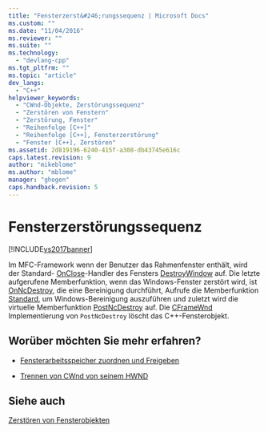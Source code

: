 ```yaml
---
title: "Fensterzerst&#246;rungssequenz | Microsoft Docs"
ms.custom: ""
ms.date: "11/04/2016"
ms.reviewer: ""
ms.suite: ""
ms.technology: 
  - "devlang-cpp"
ms.tgt_pltfrm: ""
ms.topic: "article"
dev_langs: 
  - "C++"
helpviewer_keywords: 
  - "CWnd-Objekte, Zerstörungssequenz"
  - "Zerstören von Fenstern"
  - "Zerstörung, Fenster"
  - "Reihenfolge [C++]"
  - "Reihenfolge [C++], Fensterzerstörung"
  - "Fenster [C++], Zerstören"
ms.assetid: 2d819196-6240-415f-a308-db43745e616c
caps.latest.revision: 9
author: "mikeblome"
ms.author: "mblome"
manager: "ghogen"
caps.handback.revision: 5
---
```

# Fensterzerst&#246;rungssequenz
[!INCLUDE[vs2017banner](../assembler/inline/includes/vs2017banner.md)]

Im MFC\-Framework wenn der Benutzer das Rahmenfenster enthält, wird der Standard\- [OnClose](../Topic/CWnd::OnClose.md)\-Handler des Fensters [DestroyWindow](../Topic/CWnd::DestroyWindow.md) auf.  Die letzte aufgerufene Memberfunktion, wenn das Windows\-Fenster zerstört wird, ist [OnNcDestroy](../Topic/CWnd::OnNcDestroy.md), die eine Bereinigung durchführt, Aufrufe die Memberfunktion [Standard](../Topic/CWnd::Default.md), um Windows\-Bereinigung auszuführen und zuletzt wird die virtuelle Memberfunktion [PostNcDestroy](../Topic/CWnd::PostNcDestroy.md) auf.  Die [CFrameWnd](../mfc/reference/cframewnd-class.md) Implementierung von `PostNcDestroy` löscht das C\+\+\-Fensterobjekt.  
  
## Worüber möchten Sie mehr erfahren?  
  
-   [Fensterarbeitsspeicher zuordnen und Freigeben](../mfc/allocating-and-deallocating-window-memory.md)  
  
-   [Trennen von CWnd von seinem HWND](../mfc/detaching-a-cwnd-from-its-hwnd.md)  
  
## Siehe auch  
 [Zerstören von Fensterobjekten](../mfc/destroying-window-objects.md)